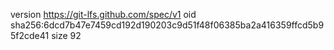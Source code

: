version https://git-lfs.github.com/spec/v1
oid sha256:6dcd7b47e7459cd192d190203c9d51f48f06385ba2a416359ffcd5b95f2cde41
size 92
